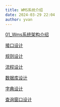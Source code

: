 ```yaml
---
title: WMS系统介绍
date: 2024-03-29 22:04
author: yvan
---
```

[01_Wms系统架构介绍](01_Wms系统架构介绍.md)

[接口设计](06_接口设计/01_index.md)
<!--- @include:06_接口设计/01_index.md-->

[规则设计](07_规则设计/01_index.md)
<!--- @include:07_规则设计/01_index.md-->

[流程设计](08_流程设计/01_index.md)
<!--- @include:08_流程设计/01_index.md-->

[数据库设计](09_数据库设计/01_index.md)
<!--- @include:09_数据库设计/01_index.md-->

[字典设计](10_字典设计/01_index.md)
<!--- @include:10_字典设计/01_index.md-->

[查询窗口设计](11_查询窗口设计/01_index.md)
<!--- @include:11_查询窗口设计/01_index.md-->
